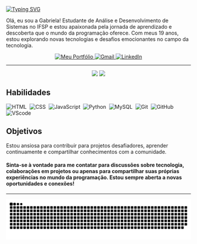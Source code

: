 <div>
  <a href="https://git.io/typing-svg">
    <img src="https://readme-typing-svg.demolab.com?font=Fira+Code&weight=600&size=30&pause=900&color=00ff21&multiline=true&repeat=false&width=550&height=70&lines=Gabriela+Vieira+dos+Santos+Vaz" alt="Typing SVG">
  </a>
</div>

<p > Olá, eu sou a Gabriela! Estudante de Análise e Desenvolvimento de Sistemas no IFSP e estou apaixonada pela jornada de aprendizado e descoberta que o mundo da programação oferece. Com meus 19 anos, estou explorando novas tecnologias e desafios emocionantes no campo da tecnologia.
</p>

<div align="center">
  <a href="https://nebulosadev.vercel.app/" target="_blank">
    <img height="30em" src="https://img.shields.io/badge/Meu Portifolio-009900?style=for-the-badge&logo=Portifolio&logoColor=000" alt="Meu Portfólio">
  </a>
  <a href="mailto:contatogabrielavieirasv@gmail.com" target="_blank">
    <img height="30em" src="https://img.shields.io/badge/-Gmail-D14836?style=for-the-badge&logo=gmail&logoColor=white" alt="Gmail">
  </a>
  <a href="https://www.linkedin.com/in/gabriela-vieira-dos-santos-vaz-27888b298/" target="_blank">
    <img height="30em" src="https://img.shields.io/badge/-LinkedIn-0077B5?style=for-the-badge&logo=linkedin&logoColor=white" alt="LinkedIn">
  </a>
</div>

---

<div align="center">
 <img height="180cm" src="https://github-readme-stats.vercel.app/api/?username=gabivsv&style=for-the-badge&title_color=00ff21&text_color=fff&bg_color=212226&border_color=121111&show_icons=true&icon_color=F2F2F2&rank_icon=github"/>
  <img height="180cm" src="https://github-readme-stats.vercel.app/api/top-langs/?username=gabivsv&&style=for-the-badge&title_color=00ff21&text_color=fff&bg_color=212226&border_color=121111&show_icons=true&icon_color=F2F2F2&rank_icon=github&layout=compact"/> 
</div>

## **Habilidades**
![HTML](https://img.shields.io/badge/HTML5-E34F26?style=for-the-badge&logo=html5&logoColor=white)&nbsp;
![CSS](https://img.shields.io/badge/CSS3-1572B6?style=for-the-badge&logo=css3&logoColor=white)&nbsp;
![JavaScript](https://img.shields.io/badge/JavaScript-F7DF1E?style=for-the-badge&logo=javascript&logoColor=black)&nbsp;
![Python](https://img.shields.io/badge/Python-14354C?style=for-the-badge&logo=python&logoColor=white)&nbsp;
![MySQL](https://img.shields.io/badge/MySQL-4479A1?style=for-the-badge&logo=mysql&logoColor=white)&nbsp;
![Git](https://img.shields.io/badge/Git-F73C7B?style=for-the-badge&logo=git&logoColor=F2F2F2)&nbsp;
![GitHub](https://img.shields.io/badge/GitHub-181717?style=for-the-badge&logo=github&logoColor=white)&nbsp;
![VScode](https://img.shields.io/badge/vscode-4285F4?style=for-the-badge&logo=vscode&logoColor=white)&nbsp;


## **Objetivos**
Estou ansiosa para contribuir para projetos desafiadores, aprender continuamente e compartilhar conhecimentos com a comunidade. 

#### Sinta-se à vontade para me contatar para discussões sobre tecnologia, colaborações em projetos ou apenas para compartilhar suas próprias experiências no mundo da programação. Estou sempre aberta a novas oportunidades e conexões!
---
<picture>
  <source media="(prefers-color-scheme: dark)" srcset="https://raw.githubusercontent.com/gabivsv/gabivsv/output/github-contribution-grid-snake-dark.svg">
  <source media="(prefers-color-scheme: light)" srcset="https://raw.githubusercontent.com/gabivsv/gabivsv/output/github-contribution-grid-snake.svg">
  <img alt="github contribution grid snake animation" src="https://raw.githubusercontent.com/gabivsv/gabivsv/output/github-contribution-grid-snake.svg">
</picture>

